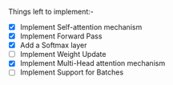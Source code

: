 Things left to implement:-

- [x] Implement Self-attention mechanism
- [x] Implement Forward Pass
- [x] Add a Softmax layer
- [ ] Implement Weight Update
- [x] Implement Multi-Head attention mechanism
- [ ] Implement Support for Batches

